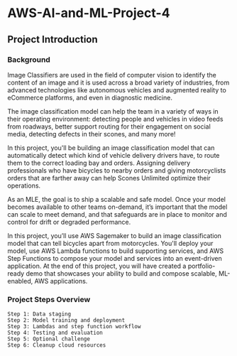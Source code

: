 # AWS-AI-and-ML-Project-4
## Project Introduction
### Background

Image Classifiers are used in the field of computer vision to identify the content of an image and it is used across a broad variety of industries, from advanced technologies like autonomous vehicles and augmented reality to eCommerce platforms, and even in diagnostic medicine.

The image classification model can help the team in a variety of ways in their operating environment: detecting people and vehicles in video feeds from roadways, better support routing for their engagement on social media, detecting defects in their scones, and many more!

In this project, you'll be building an image classification model that can automatically detect which kind of vehicle delivery drivers have, to route them to the correct loading bay and orders. Assigning delivery professionals who have bicycles to nearby orders and giving motorcyclists orders that are farther away can help Scones Unlimited optimize their operations.

As an MLE, the goal is to ship a scalable and safe model. Once your model becomes available to other teams on-demand, it’s important that the model can scale to meet demand, and that safeguards are in place to monitor and control for drift or degraded performance.

In this project, you’ll use AWS Sagemaker to build an image classification model that can tell bicycles apart from motorcycles. You'll deploy your model, use AWS Lambda functions to build supporting services, and AWS Step Functions to compose your model and services into an event-driven application. At the end of this project, you will have created a portfolio-ready demo that showcases your ability to build and compose scalable, ML-enabled, AWS applications.

### Project Steps Overview

    Step 1: Data staging
    Step 2: Model training and deployment
    Step 3: Lambdas and step function workflow
    Step 4: Testing and evaluation
    Step 5: Optional challenge
    Step 6: Cleanup cloud resources
